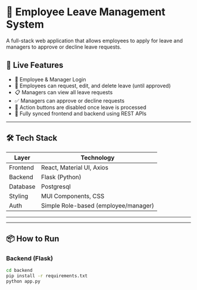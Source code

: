 # 🏢 Employee Leave Management System

A full-stack web application that allows employees to apply for leave and managers to approve or decline leave requests.

## 🚀 Live Features

- 👥 Employee & Manager Login
- 📝 Employees can request, edit, and delete leave (until approved)
- 📋 Managers can view all leave requests
- ✅ Managers can approve or decline requests
- 🔐 Action buttons are disabled once leave is processed
- 🔄 Fully synced frontend and backend using REST APIs

---

## 🛠️ Tech Stack

| Layer     | Technology                        |
|-----------|-----------------------------------|
| Frontend  | React, Material UI, Axios         |
| Backend   | Flask (Python)                    |
| Database  | Postgresql   |
| Styling   | MUI Components, CSS               |
| Auth      | Simple Role-based (employee/manager) |

---


---

## 📦 How to Run

### Backend (Flask)
```bash
cd backend
pip install -r requirements.txt
python app.py


